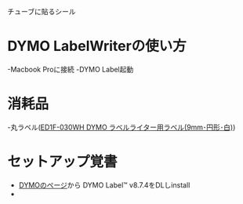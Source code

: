 チューブに貼るシール

# DYMO LabelWriterの使い方
-Macbook Proに接続
-DYMO Label起動


# 消耗品
-丸ラベル([ED1F-030WH	DYMO ラベルライター用ラベル(9mm･円形･白)](https://www.wakenbtech.co.jp/product/post-9759))

# セットアップ覚書
- [DYMOのページ](https://www.dymo.com/en-US/online-support/dymo-user-guides)から DYMO Label™ v8.7.4をDLしinstall
- 
